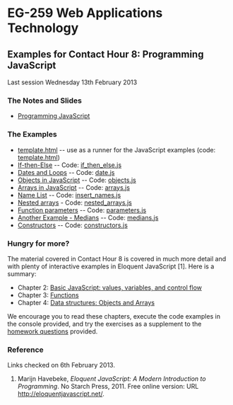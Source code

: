 # EG-259 Web Applications Technology

## Examples for Contact Hour 8: Programming JavaScript

Last session Wednesday 13th February 2013

### The Notes and Slides

* [Programming JavaScript](http://www.cpjobling.me/dokuwiki/eg-259:lecture6)


### The Examples

* [template.html](template.html) -- use as a runner for the JavaScript examples (code: [template.html](https://github.com/cpjobling/eg-259-vm/blob/master/web/eg-259/examples/lecture6/template.html))
* [If-then-Else](http://jsfiddle.net/cpjobling/8x8Ad/3/) -- Code: [if_then_else.js](https://github.com/cpjobling/eg-259-vm/blob/master/web/eg-259/examples/lecture6/if_then_else.js)
* [Dates and Loops](http://jsfiddle.net/cpjobling/8x8Ad/5/) -- Code: [date.js](https://github.com/cpjobling/eg-259-vm/blob/master/web/eg-259/examples/lecture6/date.js)
* [Objects in JavaScript](http://jsfiddle.net/cpjobling/THrt4/4/) -- Code: [objects.js](https://github.com/cpjobling/eg-259-vm/blob/master/web/eg-259/examples/lecture6/objects.js)
* [Arrays in JavaScript](http://jsfiddle.net/cpjobling/bJUZ2/4/) -- Code: [arrays.js](https://github.com/cpjobling/eg-259-vm/blob/master/web/eg-259/examples/lecture6/arrays.js)
* [Name List](http://jsfiddle.net/cpjobling/mKaqy/2/) -- Code: [insert_names.js](https://github.com/cpjobling/eg-259-vm/blob/master/web/eg-259/examples/lecture6/insert_names.js)
* [Nested arrays](http://jsfiddle.net/cpjobling/XT4vg/1/) - Code: [nested_arrays.js](https://github.com/cpjobling/eg-259-vm/blob/master/web/eg-259/examples/lecture6/nested_arrays.js)
* [Function parameters](http://jsfiddle.net/cpjobling/m8JAL/6/) --  Code: [parameters.js](https://github.com/cpjobling/eg-259-vm/blob/master/web/eg-259/examples/lecture6/parameters.js)
* [Another Example - Medians](http://jsfiddle.net/cpjobling/vwYGr/3/) -- Code: [medians.js](https://github.com/cpjobling/eg-259-vm/blob/master/web/eg-259/examples/lecture6/medians.js)
* [Constructors](http://jsfiddle.net/cpjobling/s8kFw/6/) -- Code: [constructors.js](https://github.com/cpjobling/eg-259-vm/blob/master/web/eg-259/examples/lecture6/constructors.js)

### Hungry for more?

The material covered in Contact Hour 8 is covered in much more detail and with plenty of interactive examples in Eloquent JavaScript [1]. Here is a summary:

* Chapter 2: [Basic JavaScript: values, variables, and control flow](http://eloquentjavascript.net/chapter2.html)
* Chapter 3: [Functions](http://eloquentjavascript.net/chapter3.html)
* Chapter 4: [Data structures: Objects and Arrays](http://eloquentjavascript.net/chapter4.html)

We encourage you to read these chapters, execute the code examples in the console provided, and try the exercises as a supplement to the [homework questions](http://www.cpjobling.me/dokuwiki/eg-259:homework:8) provided.

### Reference

Links checked on 6th February 2013.

1. Marijn Havebeke, *Eloquent JavaScript: A Modern Introduction to Programming*. No Starch Press, 2011. Free online version: URL <http://eloquentjavascript.net/>.
